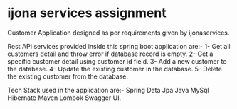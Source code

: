 # ijona services assignment
Customer Application designed as per requirements given by ijonaservices.

Rest API services provided inside this spring boot application are:-
1- Get all customers detail and throw error if database record is empty.
2- Get a specific customer detail using customer id field.
3- Add a new customer to the database.
4- Update the existing customer in the database.
5- Delete the existing customer from the database.

Tech Stack used in the application are:- 
Spring Data Jpa
Java 
MySql
Hibernate
Maven
Lombok
Swagger UI.

